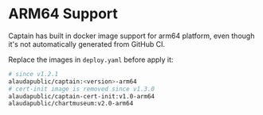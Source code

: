 # ARM64 Support
Captain has built in docker image support for arm64 platform, even though it's not automatically generated from GitHub CI.

Replace the images in `deploy.yaml` before apply it:

```bash
# since v1.2.1
alaudapublic/captain:<version>-arm64 
# cert-init image is removed since v1.3.0
alaudapublic/captain-cert-init:v1.0-arm64
alaudapublic/chartmuseum:v2.0-arm64
```